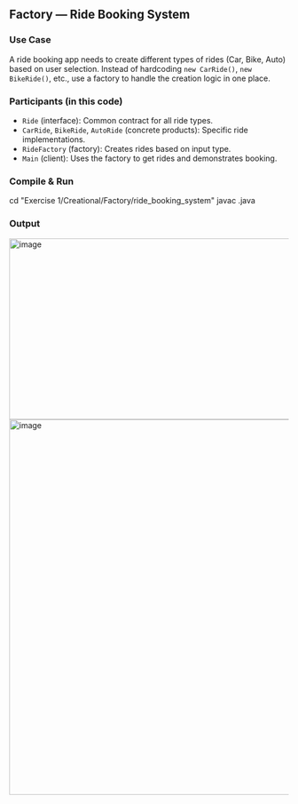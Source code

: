 ## Factory — Ride Booking System

### Use Case
A ride booking app needs to create different types of rides (Car, Bike, Auto) based on user selection. Instead of hardcoding `new CarRide()`, `new BikeRide()`, etc., use a factory to handle the creation logic in one place.

### Participants (in this code)
- `Ride` (interface): Common contract for all ride types.
- `CarRide`, `BikeRide`, `AutoRide` (concrete products): Specific ride implementations.
- `RideFactory` (factory): Creates rides based on input type.
- `Main` (client): Uses the factory to get rides and demonstrates booking.

### Compile & Run
cd "Exercise 1/Creational/Factory/ride_booking_system"
javac .java

### Output 
<img width="876" height="326" alt="image" src="https://github.com/user-attachments/assets/170fbd1e-3582-4959-b40e-9d561cb14ac4" />
<img width="764" height="676" alt="image" src="https://github.com/user-attachments/assets/e72c101e-651e-4e3d-92b2-e78b9bd059e6" />

